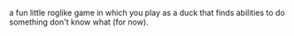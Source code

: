 a fun little roglike game in which you play as a duck that finds abilities to do something don't know what (for now).
